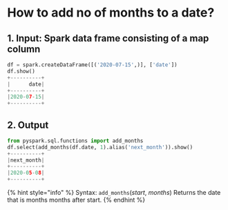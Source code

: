 # How to add no of months to a date?

## 1.  Input:  Spark data frame consisting of a map column 

```python
df = spark.createDataFrame([('2020-07-15',)], ['date'])
df.show()
+----------+
|      date|
+----------+
|2020-07-15|
+----------+
```

## 2.  Output

```python
from pyspark.sql.functions import add_months
df.select(add_months(df.date, 1).alias('next_month')).show()
+----------+
|next_month|
+----------+
|2020-05-08|
+----------+
```

{% hint style="info" %}
Syntax:  `add_months`\(_start_, _months_\)                                                                                                                             Returns the date that is months months after start.
{% endhint %}

